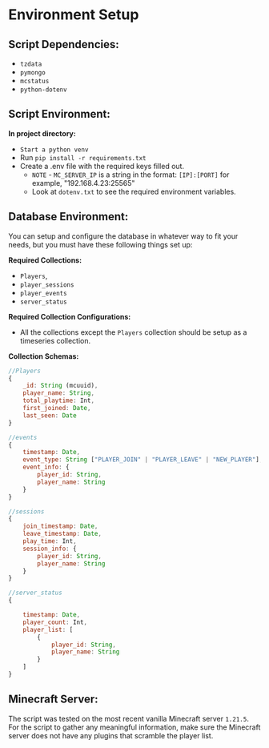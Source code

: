 # Environment Setup
## Script Dependencies:
- `tzdata`
- `pymongo`
- `mcstatus`
- `python-dotenv`

## Script Environment:
**In project directory:** 
- `Start a python venv`  
- Run `pip install -r requirements.txt`  
- Create a .env file with the required keys filled out.
	- `NOTE` - `MC_SERVER_IP` is a string in the format: `[IP]:[PORT]` for example, "192.168.4.23:25565"
	- Look at `dotenv.txt` to see the required environment variables.

## Database Environment:
You can setup and configure the database in whatever way to fit your needs, but you must have these following things set up:

**Required Collections:**
- `Players`,
- `player_sessions`
- `player_events`
- `server_status`

**Required Collection Configurations:**
- All the collections except the `Players` collection should be setup as a timeseries collection.

**Collection Schemas:**
```javascript
//Players
{
    _id: String (mcuuid),
    player_name: String,
    total_playtime: Int,
    first_joined: Date,
    last_seen: Date
}

//events
{
    timestamp: Date,
    event_type: String ["PLAYER_JOIN" | "PLAYER_LEAVE" | "NEW_PLAYER"],
    event_info: {
        player_id: String,
        player_name: String
    }
}

//sessions
{
    join_timestamp: Date,
    leave_timestamp: Date,
    play_time: Int,
    session_info: {
        player_id: String,
        player_name: String
    }
}

//server_status
{

    timestamp: Date,
    player_count: Int,
    player_list: [
        {
            player_id: String,
            player_name: String
        }
    ]
}
```

## Minecraft Server:

The script was tested on the most recent vanilla Minecraft server `1.21.5`.  
For the script to gather any meaningful information, make sure the Minecraft server does not have any plugins that scramble the player list.